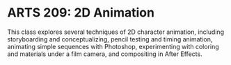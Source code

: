 # ARTS 209: 2D Animation

This class explores several techniques of 2D character animation, including storyboarding and conceptualizing, pencil testing and timing animation, animating simple sequences with Photoshop, experimenting with coloring and materials under a film camera, and compositing in After Effects.